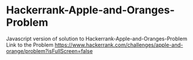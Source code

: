 # Hackerrank-Apple-and-Oranges-Problem
Javascript version of solution to Hackerrank-Apple-and-Oranges-Problem
Link to the Problem
https://www.hackerrank.com/challenges/apple-and-orange/problem?isFullScreen=false
